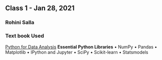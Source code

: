 ## Class 1 - Jan 28, 2021
### Rohini Salla
### Text book Used
[Python for Data Analysis](https://github.com/chenomg/CS_BOOKS/blob/master/Python%20for%20Data%20Analysis%2C%202nd%20Edition.pdf)
**Essential Python Libraries**
• NumPy
• Pandas
• Matplotlib
• IPython and Jupyter
• SciPy
• Scikit-learn
• Statsmodels

